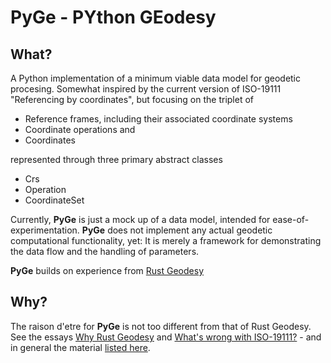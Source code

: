 # PyGe - PYthon GEodesy

## What?

A Python implementation of a minimum viable data model for geodetic procesing. Somewhat inspired by the current version of ISO-19111 "Referencing by coordinates", but focusing on the triplet of

- Reference frames, including their associated coordinate systems
- Coordinate operations and
- Coordinates

represented through three primary abstract classes

- Crs
- Operation
- CoordinateSet

Currently, **PyGe** is just a mock up of a data model, intended for ease-of-experimentation. **PyGe** does not implement any actual geodetic computational functionality, yet: It is merely a framework for demonstrating the data flow and the handling of parameters.

**PyGe** builds on experience from [Rust Geodesy](https://github.com/busstoptaktik/geodesy)

## Why?

The raison d'etre for **PyGe** is not too different from that of Rust Geodesy. See the essays [Why Rust Geodesy](https://github.com/busstoptaktik/geodesy/blob/main/ruminations/004-rumination.md) and [What's wrong with ISO-19111?](https://github.com/busstoptaktik/geodesy/blob/main/ruminations/010-rumination.md) - and in general the material [listed here](https://github.com/busstoptaktik/geodesy/blob/main/ruminations/README.md).
